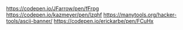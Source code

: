 https://codepen.io/JFarrow/pen/fFrpg
https://codepen.io/kazmeyer/pen/lzqhf
https://manytools.org/hacker-tools/ascii-banner/
https://codepen.io/erickarbe/pen/FCuHx
